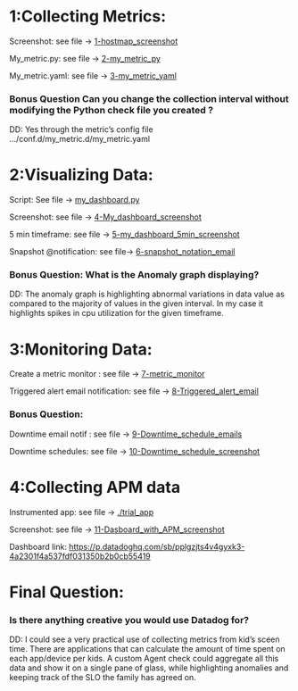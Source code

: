 # 1:Collecting Metrics:
  Screenshot: see file -> [1-hostmap_screenshot](./1-hostmap_screenshot.png)

  My_metric.py: see file -> [2-my_metric_py](./2-my_metric_py.png)
  
  My_metric.yaml: see file -> [3-my_metric_yaml](./3-my_metric_yaml.png)

  ### Bonus Question Can you change the collection interval without modifying the Python check file you created ?
  DD: Yes through the metric’s config file …/conf.d/my_metric.d/my_metric.yaml

# 2:Visualizing Data:
  Script: See file -> [my_dashboard.py](./my_dashboard.py)
  
  Screenshot: see file -> [4-My_dashboard_screenshot](./4-My_dashboard_screenshot.png)

  5 min timeframe: see file -> [5-my_dashboard_5min_screenshot](./5-my_dashboard_5min_screenshot.png)

  Snapshot @notification: see file-> [6-snapshot_notation_email](./6-snapshot_notation_email.png)

  ### Bonus Question: What is the Anomaly graph displaying? 
  DD: The anomaly graph is highlighting abnormal variations in data value as compared to the majority of values in the given interval. In my case it highlights spikes in cpu   utilization for the given timeframe.

# 3:Monitoring Data:
  Create a metric monitor : see file -> [7-metric_monitor](./7-metric_monitor.png)

  Triggered alert email notification: see file -> [8-Triggered_alert_email](./8-Triggered_alert_email.png)

  ### Bonus Question: 
  Downtime email notif : see file -> [9-Downtime_schedule_emails](./9-Downtime_schedule_emails.png)
  
  Downtime schedules: see file -> [10-Downtime_schedule_screenshot](./10-Downtime_schedule_screenshot.png)

 # 4:Collecting APM data
  Instrumented app: see file -> [./trial_app](trial_app.py)
  
  Screenshot: see file -> [11-Dasboard_with_APM_screenshot](./11-Dasboard_with_APM_screenshot.png)
  
  Dashboard link: https://p.datadoghq.com/sb/pplgzjts4v4gyxk3-4a2301f4a537fdf031350b2b0cb55419

# Final Question:
  ### Is there anything creative you would use Datadog for? 
  DD: I could see a very practical use of collecting metrics from kid’s sceen time. There are applications that can calculate the amount of time spent on each app/device per   kids. A custom Agent check could aggregate all this data and show it on a single pane of glass, while highlighting anomalies and keeping track of the SLO the family has       agreed on.


